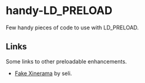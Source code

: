 handy-LD_PRELOAD
================

Few handy pieces of code to use with LD_PRELOAD.

Links
-----

Some links to other preloadable enhancements.

  * [Fake Xinerama](http://home.kde.org/~seli/fakexinerama/) by seli.
